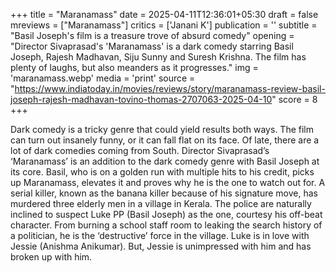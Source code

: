 +++
title = "Maranamass"
date = 2025-04-11T12:36:01+05:30
draft = false
mreviews = ["Maranamass"]
critics = ['Janani K']
publication = ''
subtitle = "Basil Joseph's film is a treasure trove of absurd comedy"
opening = "Director Sivaprasad's 'Maranamass' is a dark comedy starring Basil Joseph, Rajesh Madhavan, Siju Sunny and Suresh Krishna. The film has plenty of laughs, but also meanders as it progresses."
img = 'maranamass.webp'
media = 'print'
source = "https://www.indiatoday.in/movies/reviews/story/maranamass-review-basil-joseph-rajesh-madhavan-tovino-thomas-2707063-2025-04-10"
score = 8
+++

Dark comedy is a tricky genre that could yield results both ways. The film can turn out insanely funny, or it can fall flat on its face. Of late, there are a lot of dark comedies coming from South. Director Sivaprasad’s ‘Maranamass’ is an addition to the dark comedy genre with Basil Joseph at its core. Basil, who is on a golden run with multiple hits to his credit, picks up Maranamass, elevates it and proves why he is the one to watch out for. A serial killer, known as the banana killer because of his signature move, has murdered three elderly men in a village in Kerala. The police are naturally inclined to suspect Luke PP (Basil Joseph) as the one, courtesy his off-beat character. From burning a school staff room to leaking the search history of a politician, he is the ‘destructive’ force in the village. Luke is in love with Jessie (Anishma Anikumar). But, Jessie is unimpressed with him and has broken up with him.

